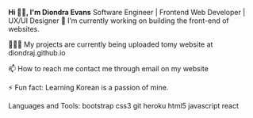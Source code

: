 <b>Hi 👋🏾, I'm Diondra Evans</b>
Software Engineer | Frontend Web Developer | UX/UI Designer 
🔭 I’m currently working on building the front-end of websites.

👨🏾‍💻 My projects are currently being uploaded tomy website at diondraj.github.io

📫 How to reach me contact me through email on my website

⚡ Fun fact: Learning Korean is a passion of mine.

Languages and Tools:
bootstrap css3 git heroku html5 javascript react
